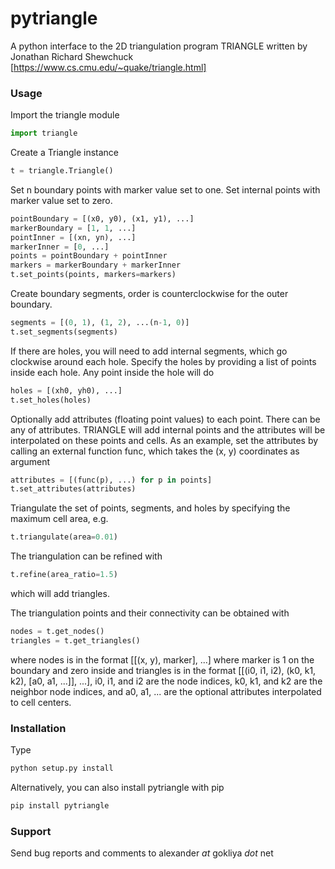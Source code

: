 # pytriangle

A python interface to the 2D triangulation program TRIANGLE written by 
Jonathan Richard Shewchuck [https://www.cs.cmu.edu/~quake/triangle.html]

### Usage ###

Import the triangle module
```python
import triangle
```

Create a Triangle instance
```python
t = triangle.Triangle()
```

Set n boundary points with marker value set to one. Set internal points with marker 
value set to zero.  
```python
pointBoundary = [(x0, y0), (x1, y1), ...]
markerBoundary = [1, 1, ...]
pointInner = [(xn, yn), ...]
markerInner = [0, ...]
points = pointBoundary + pointInner
markers = markerBoundary + markerInner
t.set_points(points, markers=markers)
```

Create boundary segments, order is counterclockwise for the outer boundary. 
```python
segments = [(0, 1), (1, 2), ...(n-1, 0)]
t.set_segments(segments)
```

If there are holes, you will need to add internal segments, which go clockwise 
around each hole. Specify the holes by providing a list of points inside each hole. 
Any point inside the hole will do
```python
holes = [(xh0, yh0), ...]
t.set_holes(holes)
```

Optionally add attributes (floating point values) to each point. There can be any 
of attributes. TRIANGLE will add internal points and the attributes will be interpolated
on these points and cells. As an example, set the attributes by calling an external 
function func, which takes the (x, y) coordinates as argument
```python
attributes = [(func(p), ...) for p in points]
t.set_attributes(attributes) 
```

Triangulate the set of points, segments, and holes 
by specifying the maximum cell area, e.g.
```python
t.triangulate(area=0.01)
```

The triangulation can be refined with  
```python
t.refine(area_ratio=1.5)
```
which will add triangles.

The triangulation points and their connectivity can be obtained with
```python
nodes = t.get_nodes()
triangles = t.get_triangles()
```
where nodes is in the format [[(x, y), marker], ...] where marker is 1 on the boundary 
and zero inside and triangles is in the format [[(i0, i1, i2), (k0, k1, k2), [a0, a1, ...]], ...],
i0, i1, and i2 are the node indices, k0, k1, and k2 are the neighbor node indices, and 
a0, a1, ... are the optional attributes interpolated to cell centers. 

### Installation ###

Type 
```bash
python setup.py install
```

Alternatively, you can also install pytriangle with pip
```bash
pip install pytriangle
```

### Support ###

Send bug reports and comments to alexander _at_ gokliya _dot_ net

```

